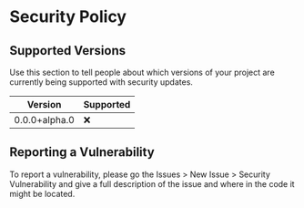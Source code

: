# Security Policy

## Supported Versions

Use this section to tell people about which versions of your project are
currently being supported with security updates.

| Version     | Supported          |
| ----------- | ------------------ |
| 0.0.0+alpha.0 | :x: |

## Reporting a Vulnerability

To report a vulnerability, please go the Issues > New Issue > Security Vulnerability and give a full description of the issue and where in the code it might be located.
